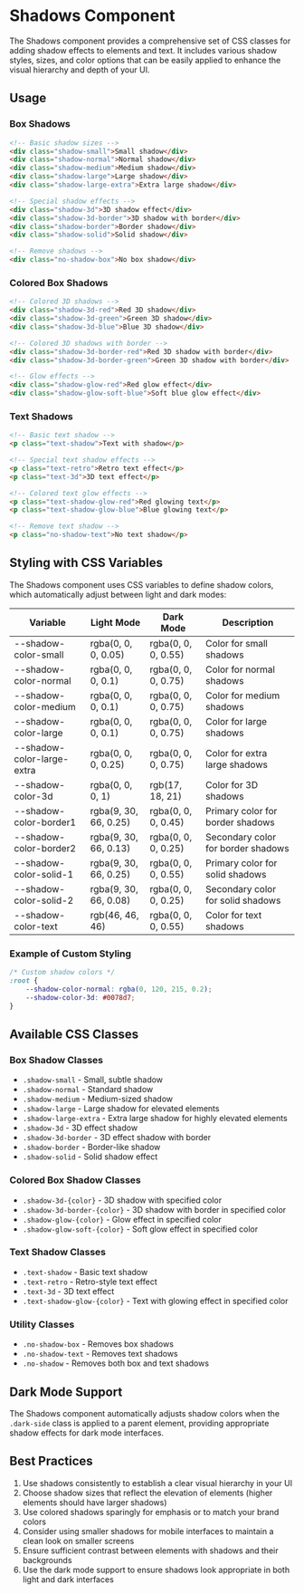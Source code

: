 # Shadows Component

The Shadows component provides a comprehensive set of CSS classes for adding shadow effects to elements and text. It includes various shadow styles, sizes, and color options that can be easily applied to enhance the visual hierarchy and depth of your UI.

## Usage

### Box Shadows

```html
<!-- Basic shadow sizes -->
<div class="shadow-small">Small shadow</div>
<div class="shadow-normal">Normal shadow</div>
<div class="shadow-medium">Medium shadow</div>
<div class="shadow-large">Large shadow</div>
<div class="shadow-large-extra">Extra large shadow</div>

<!-- Special shadow effects -->
<div class="shadow-3d">3D shadow effect</div>
<div class="shadow-3d-border">3D shadow with border</div>
<div class="shadow-border">Border shadow</div>
<div class="shadow-solid">Solid shadow</div>

<!-- Remove shadows -->
<div class="no-shadow-box">No box shadow</div>
```

### Colored Box Shadows

```html
<!-- Colored 3D shadows -->
<div class="shadow-3d-red">Red 3D shadow</div>
<div class="shadow-3d-green">Green 3D shadow</div>
<div class="shadow-3d-blue">Blue 3D shadow</div>

<!-- Colored 3D shadows with border -->
<div class="shadow-3d-border-red">Red 3D shadow with border</div>
<div class="shadow-3d-border-green">Green 3D shadow with border</div>

<!-- Glow effects -->
<div class="shadow-glow-red">Red glow effect</div>
<div class="shadow-glow-soft-blue">Soft blue glow effect</div>
```

### Text Shadows

```html
<!-- Basic text shadow -->
<p class="text-shadow">Text with shadow</p>

<!-- Special text shadow effects -->
<p class="text-retro">Retro text effect</p>
<p class="text-3d">3D text effect</p>

<!-- Colored text glow effects -->
<p class="text-shadow-glow-red">Red glowing text</p>
<p class="text-shadow-glow-blue">Blue glowing text</p>

<!-- Remove text shadow -->
<p class="no-shadow-text">No text shadow</p>
```

## Styling with CSS Variables

The Shadows component uses CSS variables to define shadow colors, which automatically adjust between light and dark modes:

| Variable | Light Mode | Dark Mode | Description |
| -------- | ---------- | --------- | ----------- |
| --shadow-color-small | rgba(0, 0, 0, 0.05) | rgba(0, 0, 0, 0.55) | Color for small shadows |
| --shadow-color-normal | rgba(0, 0, 0, 0.1) | rgba(0, 0, 0, 0.75) | Color for normal shadows |
| --shadow-color-medium | rgba(0, 0, 0, 0.1) | rgba(0, 0, 0, 0.75) | Color for medium shadows |
| --shadow-color-large | rgba(0, 0, 0, 0.1) | rgba(0, 0, 0, 0.75) | Color for large shadows |
| --shadow-color-large-extra | rgba(0, 0, 0, 0.25) | rgba(0, 0, 0, 0.75) | Color for extra large shadows |
| --shadow-color-3d | rgba(0, 0, 0, 1) | rgb(17, 18, 21) | Color for 3D shadows |
| --shadow-color-border1 | rgba(9, 30, 66, 0.25) | rgba(0, 0, 0, 0.45) | Primary color for border shadows |
| --shadow-color-border2 | rgba(9, 30, 66, 0.13) | rgba(0, 0, 0, 0.25) | Secondary color for border shadows |
| --shadow-color-solid-1 | rgba(9, 30, 66, 0.25) | rgba(0, 0, 0, 0.55) | Primary color for solid shadows |
| --shadow-color-solid-2 | rgba(9, 30, 66, 0.08) | rgba(0, 0, 0, 0.25) | Secondary color for solid shadows |
| --shadow-color-text | rgb(46, 46, 46) | rgba(0, 0, 0, 0.55) | Color for text shadows |

### Example of Custom Styling

```css
/* Custom shadow colors */
:root {
    --shadow-color-normal: rgba(0, 120, 215, 0.2);
    --shadow-color-3d: #0078d7;
}
```

## Available CSS Classes

### Box Shadow Classes
- `.shadow-small` - Small, subtle shadow
- `.shadow-normal` - Standard shadow
- `.shadow-medium` - Medium-sized shadow
- `.shadow-large` - Large shadow for elevated elements
- `.shadow-large-extra` - Extra large shadow for highly elevated elements
- `.shadow-3d` - 3D effect shadow
- `.shadow-3d-border` - 3D effect shadow with border
- `.shadow-border` - Border-like shadow
- `.shadow-solid` - Solid shadow effect

### Colored Box Shadow Classes
- `.shadow-3d-{color}` - 3D shadow with specified color
- `.shadow-3d-border-{color}` - 3D shadow with border in specified color
- `.shadow-glow-{color}` - Glow effect in specified color
- `.shadow-glow-soft-{color}` - Soft glow effect in specified color

### Text Shadow Classes
- `.text-shadow` - Basic text shadow
- `.text-retro` - Retro-style text effect
- `.text-3d` - 3D text effect
- `.text-shadow-glow-{color}` - Text with glowing effect in specified color

### Utility Classes
- `.no-shadow-box` - Removes box shadows
- `.no-shadow-text` - Removes text shadows
- `.no-shadow` - Removes both box and text shadows

## Dark Mode Support

The Shadows component automatically adjusts shadow colors when the `.dark-side` class is applied to a parent element, providing appropriate shadow effects for dark mode interfaces.

## Best Practices

1. Use shadows consistently to establish a clear visual hierarchy in your UI
2. Choose shadow sizes that reflect the elevation of elements (higher elements should have larger shadows)
3. Use colored shadows sparingly for emphasis or to match your brand colors
4. Consider using smaller shadows for mobile interfaces to maintain a clean look on smaller screens
5. Ensure sufficient contrast between elements with shadows and their backgrounds
6. Use the dark mode support to ensure shadows look appropriate in both light and dark interfaces